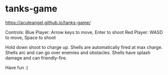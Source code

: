 # tanks-game

https://acuteangel.github.io/tanks-game/

Controls:
Blue Player: Arrow keys to move, Enter to shoot
Red Player: WASD to move, Space to shoot

Hold down shoot to charge up. Shells are automatically fired at max charge. Shells arc and can go over enemies and obstacles. Shells have splash damage and can friendly-fire.

Have fun :)
